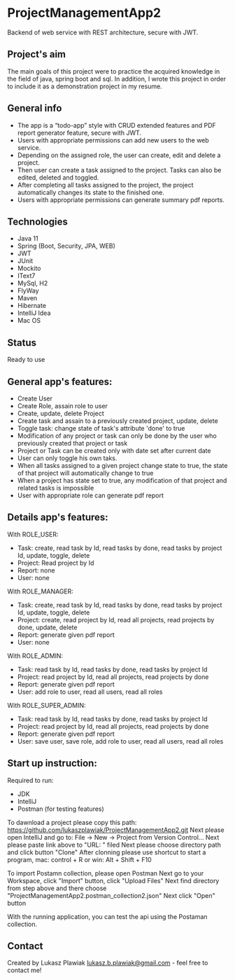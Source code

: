# ProjectManagementApp2
Backend of web service with REST architecture, secure with JWT. 


## Project's aim
The main goals of this project were to practice the acquired knowledge in the field of java, spring boot and sql. In addition, I wrote this project in order to include it as a demonstration project in my resume.


## General info
* The app is a “todo-app” style with CRUD extended features and PDF report generator feature, secure with JWT.
* Users with appropriate permissions can add new users to the web service.
* Depending on the assigned role, the user can create, edit and delete a project. 
* Then user can create a task assigned to the project. Tasks can also be edited, deleted and toggled.
* After completing all tasks assigned to the project, the project automatically changes its state to the finished one.
* Users with appropriate permissions can generate summary pdf reports.


## Technologies
* Java 11
* Spring (Boot, Security, JPA, WEB)
* JWT
* JUnit
* Mockito
* IText7
* MySql, H2
* FlyWay
* Maven
* Hibernate
* IntelliJ Idea
* Mac OS


## Status
Ready to use


## General app's features:
* Create User
* Create Role, assain role to user
* Create, update, delete Project 
* Create task and assain to a previously created project, update, delete
* Toggle task: change state of task's attribute 'done' to true
* Modification of any project or task can only be done by the user who previously created that project or task
* Project or Task can be created only with date set after current date
* User can only toggle his own taks.
* When all tasks assigned to a given project change state to true,
the state of that project will automatically change to true
* When a project has state set to true, any modification of that project and related tasks is impossible 
* User with appropriate role can generate pdf report


## Details app's features:
With ROLE_USER:
* Task: create, read task by Id, read tasks by done, read tasks by project Id, update, toggle, delete 
* Project: Read project by Id
* Report: none
* User: none

With ROLE_MANAGER:
* Task: create, read task by Id, read tasks by done, read tasks by project Id, update, toggle, delete 
* Project: create, read project by Id, read all projects, read projects by done, update, delete
* Report: generate given pdf report
* User: none

With ROLE_ADMIN:
* Task: read task by Id, read tasks by done, read tasks by project Id
* Project: read project by Id, read all projects, read projects by done
* Report: generate given pdf report
* User: add role to user, read all users, read all roles

With ROLE_SUPER_ADMIN:
* Task: read task by Id, read tasks by done, read tasks by project Id
* Project: read project by Id, read all projects, read projects by done
* Report: generate given pdf report
* User: save user, save role, add role to user, read all users, read all roles


## Start up instruction:
Required to run:
* JDK
* IntelliJ
* Postman (for testing features)

To dawnload a project please copy this path: https://github.com/lukaszplawiak/ProjectManagementApp2.git 
Next please open IntelliJ and go to: File -> New -> Project from Version Control...
Next please paste link above to "URL: " filed
Next please choose directory path and click button "Clone"
After clonning please use shortcut to start a program, mac: control + R or win: Alt + Shift + F10

To import Postamn collection, please open Postman 
Next go to your Workspace, click "Import" button, click "Upload Files"
Next find directory from step above and there choose "ProjectManagementApp2.postman_collection2.json"
Next click "Open" button

With the running application, you can test the api using the Postaman collection.


## Contact
Created by Lukasz Plawiak lukasz.b.plawiak@gmail.com - feel free to contact me!

